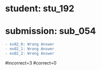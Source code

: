 # student: stu_192
# submission: sub_054

```diff
- ex02_0: Wrong Answer
- ex02_1: Wrong Answer
- ex02_2: Wrong Answer
```
#incorrect=3
#correct=0
